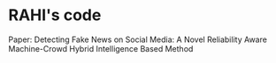 # RAHI's code
Paper: Detecting Fake News on Social Media: A Novel Reliability Aware Machine-Crowd Hybrid Intelligence Based Method
